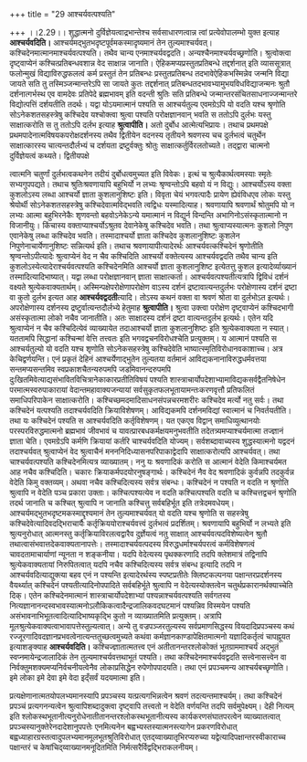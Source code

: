 +++
title = "29 आश्चर्यवत्पश्यति"

+++
।।2.29।। शुद्धात्मनो दुर्विज्ञेयत्वाद्रभान्तेश्च सर्वसाधारणत्वान्न
त्वां प्रत्येवोपालम्भो युक्त इत्याह **आश्चर्यवदिति।**
आश्चर्यमद्भुतभदृष्टपूर्वमकस्मादृष्यमानं तेन तुल्यमाश्चर्यवत्।
कश्चिदेनमात्मानमाश्चर्यवत्पश्यति। तथैव चान्य एनमाश्चर्यवद्वदति।
अन्यश्चैनमाश्चर्यवच्छ्रणोति। श्रुत्वोक्त्वा दृष्ट्वाप्येनं
कश्चित्प्रतिबन्धवशान्न वेद साक्षान्न जानाति। ऐहिकमप्यप्रस्तुतप्रतिबन्धे
तद्दर्शनात् इति व्याससूत्रात् फलोन्मुखं विद्याविरुद्धफलत्वं कर्म
प्रस्तुतं तेन प्रतिबन्धः प्रस्तुतप्रतिबन्ध तदभावेऐहिकभस्मिन्नेव जन्मनि
विद्या जायते सति तु तस्मिञ्जन्मान्तरेऽपि सा जायते कुतः तद्दर्शनात्
प्रतिबन्धतदभावभ्यामुभयविधविद्याजन्मनः श्रुतौ दर्शनात्गर्भस्थ एव वामदेवः
प्रतिपेदे ब्रह्मभावम् इति वदन्ती श्रुतिः सति प्रतिबन्धे
जन्मान्तरसंचितसाधनाज्जन्मान्तरे विद्योत्पत्तिं दर्शयतीति तदर्थः। यद्वा
योऽयमात्मानं पश्यति स आश्चर्यतुल्य एवमग्रेऽपि यो वदति यश्च श्रृणोति
सोऽनेकशतसहस्त्रेषु कश्चिदेव यश्चोक्त्वा श्रुत्वा पश्यति परोक्षज्ञानवान्
भवति स ततोऽपि दुर्लभः यस्तु साक्षात्करोति स तु ततोऽपि दर्लभ इत्याह
**श्रुत्वापीति।** अतो दुर्बोध आत्मेत्यभिप्रायः। तथाच प्रथमपक्षे
प्रथमपादेनात्मविषयकपरोक्षदर्शनस्य तथैव द्वितीयेन वदनस्य तृतीयने श्रवणस्य
चच दुर्लभत्वं चतुर्थेन साक्षात्कारस्य चात्यन्तदौर्लभ्यं च दर्शयता
द्रष्टुर्वक्तुः श्रोतुः साक्षात्कर्तुर्विरलतोच्यते। तद्द्वारा चात्मनो
दुर्विज्ञेयत्वं कथ्यते। द्वितीयपक्षे  
  
त्वात्मनि चतुर्णां दुर्लभत्वकथनेन तदीयं दुर्बोधत्वमुच्यत इति विवेकः।
इत्थं च श्रुत्यैकार्थत्वमस्याः स्मृतेः सभ्यगुपपद्यते। तथाच
श्रुतिःश्रवणायापि बहुभिर्यो न लभ्यः श्रृण्वन्तोऽपि बहवो यं न विद्युः।
आश्चर्योऽस्य वक्ता कुशलोऽस्य लब्धा आश्चर्यो ज्ञाता कुशलानुशिष्टः इति।
विवृता चेयं भगवत्पादैः प्रायेण ह्येवंविधएव लोकः यस्तु श्रेयोर्थी
सोऽनेकशतसहस्त्रेषु कश्चिदेवात्मविद्भवति त्वद्विधः यस्मादित्याह।
श्रवणायापि श्रवणार्थं श्रोतुमपि यो न लभ्यः आत्मा बहुभिरनेकैः शृणवन्तो
बहवोऽनेकेऽन्ये यमात्मानं न विद्युर्न विन्दन्ति अभागिनोऽसंस्कृतात्मानो न
विजानीयुः। किंचास्य वक्ताप्याश्चर्योऽश्रुतव देवानेकेषु कश्चिदेव भवति।
तथा श्रुत्वाप्यस्यात्मनः कुशलो निपुण एवानेकेषु लब्धा कश्चिदेव भवति।
तस्मादाश्चर्यो ज्ञाता कश्चिदेव कुशलानुशिष्टः कुशलेन
निपुणेनाचार्येणानुशिष्टः सन्नित्यर्थ इति। तथाच श्रवणायापीत्यादेरर्थः
आश्चर्यवत्कश्चिदेनं श्रृणोतीति श्रृण्वन्तोऽपीत्यादेः श्रुत्वाप्येनं वेद
न चैव कश्चिदिति आश्चर्यो वक्तेत्यस्य आश्चर्यवद्वदति तथैव चान्य इति
कुशलोऽस्येत्यादेराश्चर्यवत्पश्यति कश्चिदेनमिति आश्चर्यो ज्ञाता
कुशलानुशिष्ट इत्येतत्तु कुशल इत्यादेर्व्याख्यानं तस्मादित्यादिभाष्यात्।
यद्वा लब्धा परोक्षज्ञानवान् ज्ञाता साक्षात्कर्ता।
आश्चर्यवत्पश्यतीत्यत्रापि द्विविधं दर्शनं वक्ष्यते
श्रुत्येकवाक्यतार्थम्। अस्मिन्पक्षेपरोक्षेणापरोक्षेण वाऽस्य दर्शनं
द्रष्टावात्यन्तदुर्लभः परोक्षेणास्य दर्शनं द्रष्टा वा कुतो दुर्लभ इत्यत
आह **आश्चर्यवद्वदती**त्यादि। तोऽस्य कथनं वक्ता वा श्रवणं श्रोता वा
दुर्लभोऽत इत्यर्थः। अपरोक्षेणास्य दर्शनस्य द्रष्टुर्वात्यन्तदौर्लभ्ये
हेतुमाह **श्रुत्वापीति।** श्रुत्वा उक्त्वा परोक्षेण दृष्ट्वाप्येनं
कश्चिदभागी असंस्कृतात्मा लोको नचैव जानातीति। अतः साक्षादस्य दर्शनं
द्रष्टा वात्यन्तदुर्लभ इत्यर्थः। एतेन यदि श्रुत्वाप्येनं न चैव
कश्चिदित्येवं व्याख्यायेत तदाआश्चर्यो ज्ञाता कुशलानुशिष्टः इति
श्रुत्येकवाक्यता न स्यात्। यततामपि सिद्धानां कश्चिन्मां वेत्ति तत्त्वतः
इति भगवद्वचनविरोधश्चेति प्रत्युक्तम्। य आत्मानं पश्यति स आश्चर्यतुल्यो
यो वदति यश्च शृणोति सोऽनेकसहस्त्रेषु कश्चिदेवेति
भाष्यात्स्मृतिविरोधानवकाशाच्च। अत्र केचिद्वर्णयन्ति। एनं प्रकृतं देहिनं
आश्चर्येणाद्भुतेन तुल्यतया वर्तमानं आविद्यकनानाविरुद्धधर्मवत्तया
सन्तमप्यसन्तमिव स्वप्रकाशचैतन्यरुपमपि जडमिवानन्दरुपमपि
दुःखितमिवेत्याद्यसंभावितविचित्रानेकाकारप्रतीतिविषयं पश्यति
शास्त्राचार्योपदेशाभ्यामाविद्यकसर्वद्वैतनिषेधेन परमात्मस्वरुपाकारायां
वेदान्तमहावाक्यजन्यायां सर्वसुकृतफलभूतायामन्तःकरणवृत्तौ प्रतिफलितं
समाधिपरिपाकेन साक्षात्करोति। कश्चिच्छमदमादिसाधनसंपन्नचरमशरीरः कश्चिदेव
मर्त्यो नतु सर्वः। तथा कश्चिदेनं यत्पश्यति तदाश्चर्यवदिति
क्रियाविशेषणम्। आविद्यकमपि दर्शनमविद्यां स्वात्मानं च निवर्तयतीति। तथा
यः कश्चिदेनं पश्यति स आश्चर्यवदिति कर्तृविशेषणम्। यत एकएव विद्वान्
समाधिव्युत्थानयोः परस्परविरुद्धमात्मनो ब्रह्मभावं जीवभावं च
यावत्प्रारबधकर्मक्षयमनुभवतीति तदेतत्र्यमप्याश्चर्यमात्मा तज्ज्ञानं
ज्ञाता चेति। एवमग्रेऽपि कर्मणि क्रियायां कर्तरि चाश्चर्यवदिति योज्यम्।
सर्वशब्दावाच्यस्य शुद्धस्यात्मनो यद्वदनं तदाश्चर्यवत् श्रुत्वाप्येनं वेद
श्रुत्वाचैनं मनननिदिध्यासनपरिपाकाद्वेदापि साक्षात्करोत्यपि आश्चर्यवत्।
तथा चाश्चर्यवत्पश्यति कश्चिदेनमित्यत्र व्याख्यातम्। ननु यः श्रवणादिकं
करोति स आत्मानं वेदेति किमाश्चर्यमत आह नचैव कश्चिदिति। चकारः
क्रियाकर्मपदयोरनुषङ्गार्थः। कश्चिदेनं नैव वेद श्रवणादिकं कुर्वन्नपि
तदकुर्वन्न वेदेति किमु वक्तव्यम्। अथवा नचैव कश्चिदित्यस्य सर्वत्र
संबन्धः। कश्चिदेनं न पश्यति न वदति न श्रृणोति श्रुत्वापि न वेदेति पञ्च
प्रकारा उक्ताः। कश्चित्पश्यत्येव न वदति कश्चित्पश्यति वदति च
कश्चित्तद्वचनं श्रृणोति तदर्थ जानाति च कश्चित् श्रुत्वापि न जानाति
कश्चित्तु सर्वबहिर्भूत इति तत्रेदमवधेयम्।
आश्चर्यमद्भुतभदृष्टमकस्माद्दृश्यमानं तेन तुल्यमाश्चर्यवत् यो वदति यश्च
श्रृणोति स सहस्त्रेषु कश्चिदेवेत्यादिवदद्भिराचार्यैः
कर्तृक्रिययोराश्चर्यवत्त्वं दुर्लभत्वं प्रदर्शितम्। श्रवणायापि बहुभिर्यो
न लभ्यते इति श्रुत्यनुरोधात् आत्मनस्तु कर्तृक्रियाविरलत्वद्वारैव
दुर्ज्ञेयत्वं नतु साक्षात् आश्चर्यवत्पदविशेष्यत्वेन श्रुतौ
तथात्वासंभवात्तदेकवाक्यतानापत्तेः। तस्मादाश्चर्यवत्पदस्य
विरुद्धधर्माश्चर्यपरत्वं कर्मविशेषणत्वं चावदतामाचार्याणां न्यूनता न
शङ्कनीया। यदपि वेदेत्यस्य पृथक्करणादि तदपि क्लेशमात्रं तद्विनापि
श्रुत्येकवाक्यतायां निरुपितत्वात् यदपि नचैव कश्चिदित्यस्य सर्वत्र संबन्ध
इत्यादि तदपि न आश्चर्यवदित्याद्युक्त्या बहव एनं न पश्यन्ति
इत्यादेरर्थस्य स्पष्टप्रतीतेः क्लिष्टकल्पनया पक्षान्तरप्रदर्शनस्य
वैयर्थ्यात् कश्चिदेनं पश्यतीत्यादिनोपपादिते सर्वबहिर्भूते श्रुत्वापि न
वेदेत्यस्योक्तत्वेन चतुर्थप्रकारानर्थक्याच्चेति दिक्। एतेन
कश्चिदेनमात्मानं शास्त्राचार्योपदेशाभ्यां पश्यन्नाश्चर्यवत्पश्यति
सर्वगतस्य नित्यज्ञानानन्दस्वभावस्यात्मनोऽलौकिकत्वादैन्द्रजालिकवदघटमानं
पश्यन्निव विस्मयेन पश्यति असंभावनाभिभूतत्वादित्यादिभाष्यकृद्भि कुतो न
व्याख्यातमिति प्रत्युक्तम्। अत्रापि
मूलश्रुत्येकवाक्यत्वाभावापत्तेस्तुल्यत्वात्। अन्ये तु वज्रपञ्जरतुल्यस्य
सर्वप्रमाणसिद्धस्य वियदादिप्रपञ्चस्य कथं
रज्जूरगादिवदज्ञानप्रभवत्वेनात्यन्ततुच्छत्वमुच्यते कथंवा
कर्मज्ञानकाण्डापेक्षितमात्मनो यज्ञादिकर्तृत्वं चापह्नूयत इत्याशङ्क्याह
**आश्चर्यवदिति।** कश्चिज्ज्ञातात्मतत्त्व एनं अतीतानन्तरश्लोकोक्तं
भूतग्राममाश्चर्यं अद्भुतं स्वप्नमायेन्द्रजालादिकं तेन
तुल्यमाश्चर्यवत्तथाभूतं पश्यति। तथा कश्चिदेनमाश्चर्यवद्वदति
सत्त्वेनासत्त्वेन वा निर्वक्तुमशक्यमप्यनिर्वचनीयत्वेनैव लोकाप्रसिद्धेन
रुपेणोपपादयति। तथा एनं प्रपञ्चमन्य आश्चर्यबच्छृणोति। इमे लोका इमे देवा
इमे वेदा इद्ँसर्वं यदयमात्मा इति।  
  
प्रत्यक्षेणानात्मतयोपलभ्यमानस्यापि प्रपञ्चस्य यत्प्रत्यगभिन्नत्वेन
श्रवणं तदत्यन्तमाश्चर्यम्। तथा कश्चिदेनं प्रपञ्चं प्रत्यगनन्यत्वेन
श्रुत्वापिशब्दादुक्त्वा दृष्ट्वापि तत्त्वतो न वेदेति वर्णयन्ति तदपि
सर्वमुपेक्ष्यम्। देही नित्यम् इति
श्लोकस्थभूतानीत्यनुरोधेनातीतानन्तरश्लोकस्थभूतानीत्यस्य
कार्यकरणसंघातपरत्वेन व्याख्यातत्वात् प्रपञ्चस्यानुक्तेरेनदादेशानुपपत्तेः
एनमित्यनेन बह्वभ्यस्तस्यात्मनस्त्यागेन प्रकरणविरोधात्
बह्वध्याहारग्रस्तत्वादुपलभ्यमानमूलभूतश्रुतिविरोधात्
एतद्य्वाख्यातृभिरप्यरुच्या यद्वेत्यादिपक्षान्तरस्वीकाराच्च पक्षान्तरं च
केषांचिद्य्वाख्यानमनूदितमिति निर्मत्सरैर्विद्वद्भिराकलनीयम्।  
